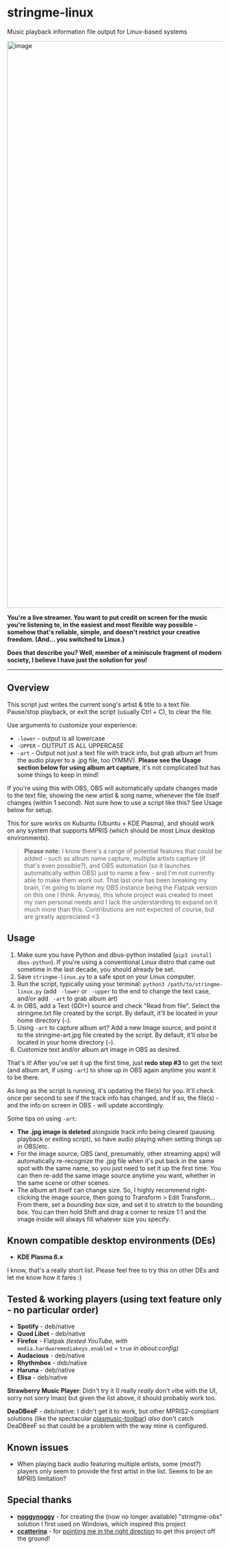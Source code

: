 # stringme-linux
Music playback information file output for Linux-based systems

<img width="1763" height="1322" alt="image" src="https://github.com/user-attachments/assets/45cc99de-b6e6-4e4b-a1c4-5746318631a4" />


**You're a live streamer. You want to put credit on screen for the music you're listening to, in the easiest and most flexible way possible - somehow that's reliable, simple, and doesn't restrict your creative freedom. (And... you switched to Linux.)**

**Does that describe you? Well, member of a miniscule fragment of modern society, I believe I have just the solution for you!**

_________

## Overview
This script just writes the current song's artist & title to a text file. Pause/stop playback, or exit the script (usually Ctrl + C), to clear the file.

Use arguments to customize your experience:
- `-lower` - output is all lowercase
- `-UPPER` - OUTPUT IS ALL UPPERCASE
- `-art` - Output not just a text file with track info, but grab album art from the audio player to a .jpg file, too (YMMV). **Please see the Usage section below for using album art capture**, it's not complicated but has some things to keep in mind!

If you're using this with OBS, OBS will automatically update changes made to the text file, showing the new artist & song name, whenever the file itself changes (within 1 second). Not sure how to use a script like this? See Usage below for setup.

This for sure works on Kubuntu (Ubuntu + KDE Plasma), and should work on any system that supports MPRIS (which should be most Linux desktop environments).

> **Please note:** I know there's a range of potential features that could be added - such as album name capture, multiple artists capture (if that's even possible?), and OBS automation (so it launches automatically within OBS) just to name a few - and I'm not currently able to make them work out. That last one has been breaking my brain, I'm going to blame my OBS instance being the Flatpak version on this one I think. Anyway, this whole project was created to meet my own personal needs and I lack the understanding to expand on it much more than this. Contributions are not expected of course, but are greatly appreciated <3

## Usage
1. Make sure you have Python and dbus-python installed (`pip3 install dbus-python`). If you're using a conventional Linux distro that came out sometime in the last decade, you should already be set.
2. Save `stringme-linux.py` to a safe spot on your Linux computer.
3. Run the script, typically using your terminal: `python3 /path/to/stringme-linux.py` (add ` -lower` or ` -upper` to the end to change the text case, and/or add ` -art` to grab album art)
5. In OBS, add a Text (GDI+) source and check "Read from file". Select the stringme.txt file created by the script. By default, it'll be located in your home directory (`~`).
6. Using `-art` to capture album art? Add a new Image source, and point it to the stringme-art.jpg file created by the script. By default, it'll *also* be located in your home directory (`~`).
7. Customize text and/or album art image in OBS as desired.

That's it! After you've set it up the first time, just **redo step #3** to get the text (and album art, if using `-art`) to show up in OBS again anytime you want it to be there.

As long as the script is running, it's updating the file(s) for you. It'll check once per second to see if the track info has changed, and if so, the file(s) - and the info on screen in OBS - will update accordingly.

Some tips on using `-art`:
- **The .jpg image is deleted** alongside track info being cleared (pausing playback or exiting script), so have audio playing when setting things up in OBS/etc.
- For the image source, OBS (and, presumably, other streaming apps) will automatically re-recognize the .jpg file when it's put back in the same spot with the same name, so you just need to set it up the first time. You can then re-add the same image source anytime you want, whether in the same scene or other scenes.
- The album art itself can change size. So, I highly recommend right-clicking the image source, then going to Transform > Edit Transform... From there, set a *bounding box* size, and set it to stretch to the bounding box. You can then hold Shift and drag a corner to resize 1:1 and the image inside will always fill whatever size you specify.

## Known compatible desktop environments (DEs)
- **KDE Plasma 6.x**

I know, that's a really short list. Please feel free to try this on other DEs and let me know how it fares :)

## Tested & working players (using text feature only - no particular order)
- **Spotify** - deb/native
- **Quod Libet** - deb/native
- **Firefox** - Flatpak *(tested YouTube, with* `media.hardwaremediakeys.enabled` *=* `true` *in about:config)*
- **Audacious** - deb/native
- **Rhythmbox** - deb/native
- **Haruna** - deb/native
- **Elisa** - deb/native

**Strawberry Music Player**: Didn't try it (I really *really* don't vibe with the UI, sorry not sorry lmao) but given the list above, it should probably work too.

**DeaDBeeF** - deb/native: I didn't get it to work, but other MPRIS2-compliant solutions (like the spectacular [plasmusic-toolbar](https://github.com/ccatterina/plasmusic-toolbar)) _also_ don't catch DeaDBeeF so that could be a problem with the way mine is configured.

## Known issues
* When playing back audio featuring multiple artists, some (most?) players only seem to provide the first artist in the list. Seems to be an MPRIS limitation?

## Special thanks
- **[noggynoggy](https://github.com/noggynoggy)** - for creating the (now no longer available) "stringme-obs" solution I first used on Windows, which inspired this project
- **[ccatterina](https://github.com/ccatterina)** - for [pointing me in the right direction](https://github.com/ccatterina/plasmusic-toolbar/discussions/223#discussioncomment-14095165) to get this project off the ground!
